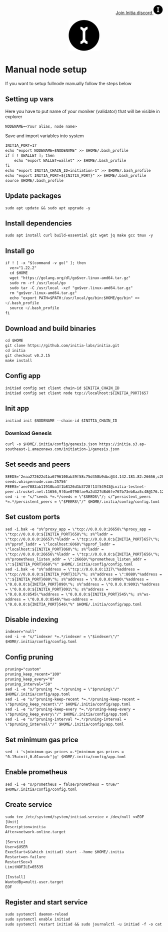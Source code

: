 <p style="font-size:14px" align="right">
<a href="https://discord.gg/initia" target="_blank">Join Initia discord <img src="https://github.com/Vitek7373/testnet_manual/blob/main/Initia/initia.png" width="30"/></a>
</p>


<p align="center">
  <img height="100" height="auto" src="https://github.com/Vitek7373/testnet_manual/blob/main/Initia/initia.png">
</p>

# Manual node setup
If you want to setup fullnode manually follow the steps below

## Setting up vars
Here you have to put name of your moniker (validator) that will be visible in explorer
```
NODENAME=<Your alias, node name>
```

Save and import variables into system
```
INITIA_PORT=17
echo "export NODENAME=$NODENAME" >> $HOME/.bash_profile
if [ ! $WALLET ]; then
	echo "export WALLET=wallet" >> $HOME/.bash_profile
fi
echo "export INITIA_CHAIN_ID=initiation-1" >> $HOME/.bash_profile
echo "export INITIA_PORT=${INITIA_PORT}" >> $HOME/.bash_profile
source $HOME/.bash_profile
```

## Update packages
```
sudo apt update && sudo apt upgrade -y
```

## Install dependencies
```
sudo apt install curl build-essential git wget jq make gcc tmux -y
```

## Install go
```
if ! [ -x "$(command -v go)" ]; then
  ver="1.22.2"
  cd $HOME
  wget "https://golang.org/dl/go$ver.linux-amd64.tar.gz"
  sudo rm -rf /usr/local/go
  sudo tar -C /usr/local -xzf "go$ver.linux-amd64.tar.gz"
  rm "go$ver.linux-amd64.tar.gz"
  echo "export PATH=$PATH:/usr/local/go/bin:$HOME/go/bin" >> ~/.bash_profile
  source ~/.bash_profile
fi
```

## Download and build binaries
```
cd $HOME
git clone https://github.com/initia-labs/initia.git
cd initia
git checkout v0.2.15
make install
```

## Config app
```
initiad config set client chain-id $INITIA_CHAIN_ID
initiad config set client node tcp://localhost:${INITIA_PORT}657
```

## Init app
```
initiad init $NODENAME --chain-id $INITIA_CHAIN_ID
```

### Download Genesis
```
curl -o $HOME/.initia/config/genesis.json https://initia.s3.ap-southeast-1.amazonaws.com/initiation-1/genesis.json
```

## Set seeds and peers
```
SEEDS='2eaa272622d1ba6796100ab39f58c75d458b9dbc@34.142.181.82:26656,c28827cb96c14c905b127b92065a3fb4cd77d7f6@testnet-seeds.whispernode.com:25756'
PEERS='aee7083ab11910ba3f1b8126d1b3728f13f54943@initia-testnet-peer.itrocket.net:11656,9f0ae0790fae9a2d327d8d6fe767b73eb8aa5c48@176.126.87.65:22656,8db26137b760df77c181b939100cdc5ec37c6879@84.46.242.223:15656,1d7d2d2cdb62df2a59aae536047d17f554e58bc3@154.38.181.13:656,1b0843bb3dce9c91115906305b698dc507bf138e@89.117.51.191:51656,72b8b9f0e826fa9be3f5ab55f56e67d409f0cef8@185.197.250.199:51656,ab948b87097b6474663e0132ac7360676f7030cd@62.169.26.15:26656,5a8e5f65179acb3d759099faccfe7752ca4ba536@178.18.248.75:26656,49da32b984143181ae5cae6564aba3a150624d7d@194.180.176.225:26656,b3b7823b530d47848e8f4d2f0cd2020b334bb001@161.97.139.248:16656,b027527aa552c6f292143a2adc61bfa23ecb3896@194.163.170.106:51656'
sed -i -e "s/^seeds *=.*/seeds = \"$SEEDS\"/; s/^persistent_peers *=.*/persistent_peers = \"$PEERS\"/" $HOME/.initia/config/config.toml
```

## Set custom ports
```
sed -i.bak -e "s%^proxy_app = \"tcp://0.0.0.0:26658\"%proxy_app = \"tcp://0.0.0.0:${INITIA_PORT}658\"%; s%^laddr = \"tcp://0.0.0.0:26657\"%laddr = \"tcp://0.0.0.0:${INITIA_PORT}657\"%; s%^pprof_laddr = \"localhost:6060\"%pprof_laddr = \"localhost:${INITIA_PORT}060\"%; s%^laddr = \"tcp://0.0.0.0:26656\"%laddr = \"tcp://0.0.0.0:${INITIA_PORT}656\"%; s%^prometheus_listen_addr = \":26660\"%prometheus_listen_addr = \":${INITIA_PORT}660\"%" $HOME/.initia/config/config.toml
sed -i.bak -e "s%^address = \"tcp://0.0.0.0:1317\"%address = \"tcp://0.0.0.0:${INITIA_PORT}317\"%; s%^address = \":8080\"%address = \":${INITIA_PORT}080\"%; s%^address = \"0.0.0.0:9090\"%address = \"0.0.0.0:${INITIA_PORT}090\"%; s%^address = \"0.0.0.0:9091\"%address = \"0.0.0.0:${INITIA_PORT}091\"%; s%^address = \"0.0.0.0:8545\"%address = \"0.0.0.0:${INITIA_PORT}545\"%; s%^ws-address = \"0.0.0.0:8546\"%ws-address = \"0.0.0.0:${INITIA_PORT}546\"%" $HOME/.initia/config/app.toml
```

## Disable indexing
```
indexer="null"
sed -i -e "s/^indexer *=.*/indexer = \"$indexer\"/" $HOME/.initia/config/config.toml
```

## Config pruning
```
pruning="custom"
pruning_keep_recent="100"
pruning_keep_every="0"
pruning_interval="50"
sed -i -e "s/^pruning *=.*/pruning = \"$pruning\"/" $HOME/.initia/config/app.toml
sed -i -e "s/^pruning-keep-recent *=.*/pruning-keep-recent = \"$pruning_keep_recent\"/" $HOME/.initia/config/app.toml
sed -i -e "s/^pruning-keep-every *=.*/pruning-keep-every = \"$pruning_keep_every\"/" $HOME/.initia/config/app.toml
sed -i -e "s/^pruning-interval *=.*/pruning-interval = \"$pruning_interval\"/" $HOME/.initia/config/app.toml
```

## Set minimum gas price
```
sed -i 's|minimum-gas-prices =.*|minimum-gas-prices = "0.15uinit,0.01uusdc"|g' $HOME/.initia/config/app.toml
```

## Enable prometheus
```
sed -i -e "s/prometheus = false/prometheus = true/" $HOME/.initia/config/config.toml
```


## Create service
```
sudo tee /etc/systemd/system/initiad.service > /dev/null <<EOF
[Unit]
Description=initia
After=network-online.target

[Service]
User=$USER
ExecStart=$(which initiad) start --home $HOME/.initia
Restart=on-failure
RestartSec=3
LimitNOFILE=65535

[Install]
WantedBy=multi-user.target
EOF
```

## Register and start service
```
sudo systemctl daemon-reload
sudo systemctl enable initiad
sudo systemctl restart initiad && sudo journalctl -u initiad -f -o cat
```
